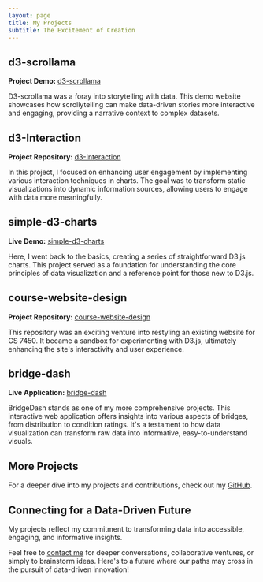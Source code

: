 ```yaml
---
layout: page
title: My Projects
subtitle: The Excitement of Creation
---
```


## d3-scrollama
**Project Demo:** [d3-scrollama](https://cynthialmy.github.io/d3-scrollama/)

D3-scrollama was a foray into storytelling with data. This demo website showcases how scrollytelling can make data-driven stories more interactive and engaging, providing a narrative context to complex datasets.

## d3-Interaction
**Project Repository:** [d3-Interaction](https://cynthialmy.github.io/d3-Interaction/)

In this project, I focused on enhancing user engagement by implementing various interaction techniques in charts. The goal was to transform static visualizations into dynamic information sources, allowing users to engage with data more meaningfully.

## simple-d3-charts
**Live Demo:** [simple-d3-charts](https://cynthialmy.github.io/simple-d3-charts/)

Here, I went back to the basics, creating a series of straightforward D3.js charts. This project served as a foundation for understanding the core principles of data visualization and a reference point for those new to D3.js.

## course-website-design
**Project Repository:** [course-website-design](https://cynthialmy.github.io/course-website-design/)

This repository was an exciting venture into restyling an existing website for CS 7450. It became a sandbox for experimenting with D3.js, ultimately enhancing the site's interactivity and user experience.

## bridge-dash
**Live Application:** [bridge-dash](https://bridge-dash-90f35a395f88.herokuapp.com/)

BridgeDash stands as one of my more comprehensive projects. This interactive web application offers insights into various aspects of bridges, from distribution to condition ratings. It's a testament to how data visualization can transform raw data into informative, easy-to-understand visuals.

## More Projects

For a deeper dive into my projects and contributions, check out my [GitHub](https://github.com/cynthialmy).

## Connecting for a Data-Driven Future

My projects reflect my commitment to transforming data into accessible, engaging, and informative insights.

Feel free to [contact me](mailto:cynthiamengyuanli@gmail.com) for deeper conversations, collaborative ventures, or simply to brainstorm ideas. Here's to a future where our paths may cross in the pursuit of data-driven innovation!